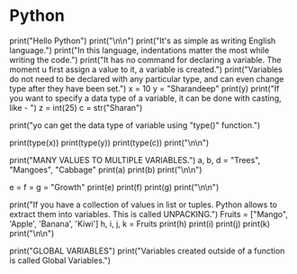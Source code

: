 # Python



print("Hello Python")
print("\n\n")
print("It's as simple as writing English language.")
print("In this language, indentations matter the most while writing the code.")
print("It has no command for declaring a variable. The moment u first assign a value to it, a variable is created.")
print("Variables do not need to be declared with any particular type, and can even change type after they have been set.")
x = 10
y = "Sharandeep"
print(y)
print("If you want to specify a data type of a variable, it can be done with casting, like - ")
z = int(25)
c = str("Sharan")

print("yo can get the data type of variable using \"type()\" function.")

print(type(x))
print(type(y))
print(type(c))
print("\n\n")

print("MANY VALUES TO MULTIPLE VARIABLES.")
a, b, d = "Trees", "Mangoes", "Cabbage"
print(a)
print(b)
print("\n\n")

e = f = g = "Growth"
print(e)
print(f)
print(g)
print("\n\n")

print("If you have a collection of values in list or tuples. Python allows to extract them into variables. This is called UNPACKING.")
Fruits = ["Mango", 'Apple', 'Banana', 'Kiwi']
h, i, j, k = Fruits
print(h)
print(i)
print(j)
print(k)
print("\n\n")

print("GLOBAL VARIABLES")
print("Variables created outside of a function is called Global Variables.")












